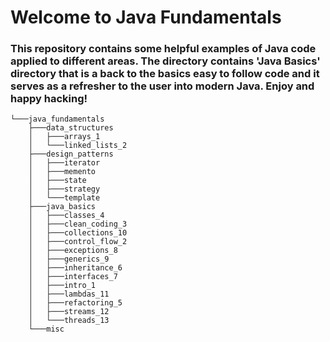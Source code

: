 # Welcome to Java Fundamentals

### This repository contains some helpful examples of Java code applied to different areas. The directory contains 'Java Basics' directory that is a back to the basics easy to follow code and it serves as a refresher to the user into modern Java.  Enjoy and happy hacking!
```
└───java_fundamentals
    ├───data_structures
    │   ├───arrays_1
    │   └───linked_lists_2
    ├───design_patterns
    │   ├───iterator
    │   ├───memento
    │   ├───state
    │   ├───strategy
    │   └───template
    ├───java_basics
    │   ├───classes_4
    │   ├───clean_coding_3
    │   ├───collections_10
    │   ├───control_flow_2
    │   ├───exceptions_8
    │   ├───generics_9
    │   ├───inheritance_6
    │   ├───interfaces_7
    │   ├───intro_1
    │   ├───lambdas_11
    │   ├───refactoring_5
    │   ├───streams_12
    │   └───threads_13
    └───misc
 
